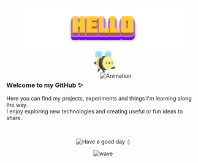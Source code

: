 <!-- HELLO + bee вместе, без таблиц -->
<div align="center">
  <img src="attachments/gif/header.gif" alt="Hello" height="120" style="vertical-align:middle; display:inline-block;">
  <img src="attachments/images/bee.png" alt="Bee" height="56" style="vertical-align:middle; display:inline-block; margin-left:8px;">
</div>

<!-- Девушка справа, текст слева (обтекание) -->
<img src="attachments/gif/animation.gif" alt="Animation" align="right" width="260">

<h3>Welcome to my GitHub ✨</h3>
<p>
  Here you can find my projects, experiments and things I'm learning along the way.<br>
  I enjoy exploring new technologies and creating useful or fun ideas to share.
</p>

<!-- Сброс обтекания, чтобы низ не прилипал к гифке -->
<br clear="right">

<!-- Пожелание по центру -->
<p align="center">
  <img src="https://readme-typing-svg.herokuapp.com?color=ba79ff&font=montserrat-medium&size=20&center=true&vCenter=true&lines=Have+a+good+day+:)" alt="Have a good day :)">
</p>

<!-- Волна -->
<p align="center">
  <img src="https://raw.githubusercontent.com/Trilokia/Trilokia/379277808c61ef204768a61bbc5d25bc7798ccf1/bottom_header.svg" alt="wave">
</p>
